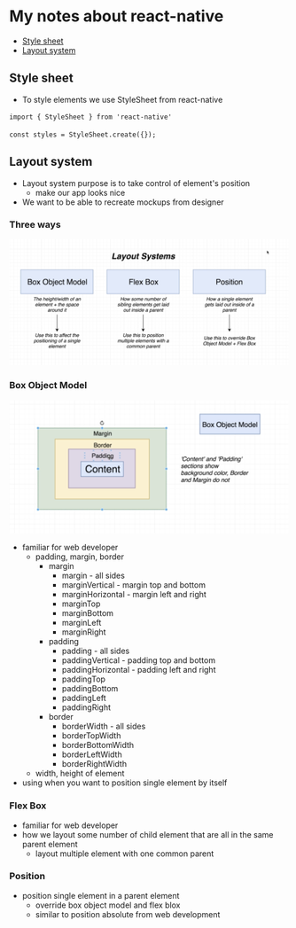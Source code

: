 # My notes about react-native

-   [Style sheet](#style-sheet)
-   [Layout system](#layout-system)

## Style sheet

-   To style elements we use StyleSheet from react-native
```
import { StyleSheet } from 'react-native'

const styles = StyleSheet.create({});
```

## Layout system

-   Layout system purpose is to take control of element's position
    -   make our app looks nice
-   We want to be able to recreate mockups from designer

### Three ways

![layout_system](https://raw.githubusercontent.com/pavelee/react-native-notes/main/assets/layout_system.png)

### Box Object Model
![layout_system](https://raw.githubusercontent.com/pavelee/react-native-notes/main/assets/box_object_model.png)
-   familiar for web developer
    -   padding, margin, border
        -   margin
            -   margin - all sides
            -   marginVertical - margin top and bottom
            -   marginHorizontal - margin left and right
            -   marginTop
            -   marginBottom
            -   marginLeft
            -   marginRight
        -   padding
            -   padding - all sides
            -   paddingVertical - padding top and bottom
            -   paddingHorizontal - padding left and right
            -   paddingTop
            -   paddingBottom
            -   paddingLeft
            -   paddingRight
        -   border
            -   borderWidth - all sides
            -   borderTopWidth
            -   borderBottomWidth
            -   borderLeftWidth
            -   borderRightWidth
    -   width, height of element
-   using when you want to position single element by itself
### Flex Box
-   familiar for web developer
-   how we layout some number of child element that are all in the same parent element
    -   layout multiple element with one common parent
### Position
-   position single element in a parent element
    -   override box object model and flex blox
    -   similar to position absolute from web development

